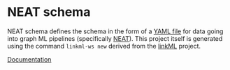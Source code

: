 # NEAT schema

NEAT schema defines the schema in the form of a [YAML file](https://github.com/Knowledge-Graph-Hub/neat_ml_schema/blob/main/src/linkml/neat_ml_schema.yaml) for data going into graph ML pipelines (specifically [NEAT](https://github.com/Knowledge-Graph-Hub/neat-ml)). This project itself is generated using the command `linkml-ws new` derived from the [linkML](https://github.com/linkml/linkml) project.

[Documentation](https://knowledge-graph-hub.github.io/neat_ml_schema/)
